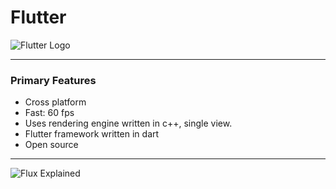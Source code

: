 # Flutter 

![Flutter Logo](https://cdn.arstechnica.net/wp-content/uploads/2018/06/7-2-1.jpg)

---

### Primary Features

- Cross platform
- Fast: 60 fps
- Uses rendering engine written in c++, single view.
- Flutter framework written in dart
- Open source

---

![Flux Explained](https://facebook.github.io/flux/img/flux-simple-f8-diagram-explained-1300w.png)

